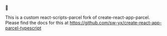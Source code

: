 💩

This is a custom react-scripts-parcel fork of create-react-app-parcel. Please find the docs for this at https://github.com/sw-yx/create-react-app-parcel-typescript
